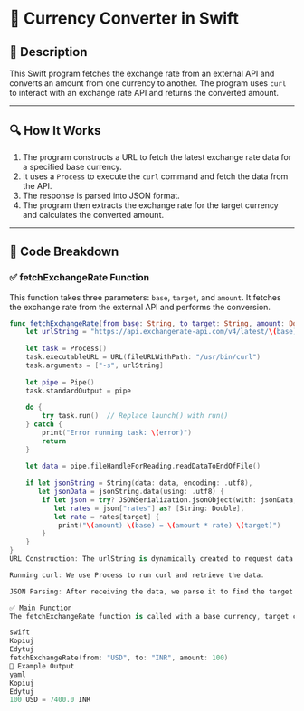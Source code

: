 # 📌 Currency Converter in Swift

## 🚀 Description
This Swift program fetches the exchange rate from an external API and converts an amount from one currency to another. The program uses `curl` to interact with an exchange rate API and returns the converted amount.

---

## 🔍 How It Works
1. The program constructs a URL to fetch the latest exchange rate data for a specified base currency.
2. It uses a `Process` to execute the `curl` command and fetch the data from the API.
3. The response is parsed into JSON format.
4. The program then extracts the exchange rate for the target currency and calculates the converted amount.

---

## 📂 Code Breakdown

### ✅ **fetchExchangeRate Function**

This function takes three parameters: `base`, `target`, and `amount`. It fetches the exchange rate from the external API and performs the conversion.

```swift
func fetchExchangeRate(from base: String, to target: String, amount: Double) {
    let urlString = "https://api.exchangerate-api.com/v4/latest/\(base)"
    
    let task = Process()
    task.executableURL = URL(fileURLWithPath: "/usr/bin/curl")
    task.arguments = ["-s", urlString]
    
    let pipe = Pipe()
    task.standardOutput = pipe
    
    do {
        try task.run()  // Replace launch() with run()
    } catch {
        print("Error running task: \(error)")
        return
    }
    
    let data = pipe.fileHandleForReading.readDataToEndOfFile()
    
    if let jsonString = String(data: data, encoding: .utf8),
       let jsonData = jsonString.data(using: .utf8) {
        if let json = try? JSONSerialization.jsonObject(with: jsonData, options: []) as? [String: Any],
           let rates = json["rates"] as? [String: Double],
           let rate = rates[target] {
            print("\(amount) \(base) = \(amount * rate) \(target)")
        }
    }
}
URL Construction: The urlString is dynamically created to request data for the base currency.

Running curl: We use Process to run curl and retrieve the data.

JSON Parsing: After receiving the data, we parse it to find the target currency exchange rate and then perform the conversion.

✅ Main Function
The fetchExchangeRate function is called with a base currency, target currency, and an amount to convert.

swift
Kopiuj
Edytuj
fetchExchangeRate(from: "USD", to: "INR", amount: 100)
🎯 Example Output
yaml
Kopiuj
Edytuj
100 USD = 7400.0 INR
